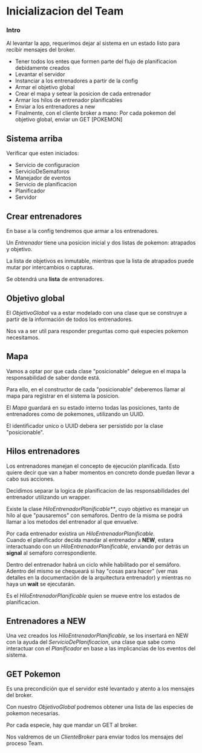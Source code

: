 # Inicializacion del Team

### Intro

Al levantar la app, requerimos dejar al sistema en un estado listo para recibir mensajes del broker.  

* Tener todos los entes que formen parte del flujo de planificacion debidamente creados
* Levantar el servidor
* Instanciar a los entrenadores a partir de la config
* Armar el objetivo global
* Crear el mapa y setear la posicion de cada entrenador
* Armar los hilos de entrenador planificables
* Enviar a los entrenadores a new
* Finalmente, con el cliente broker a mano: Por cada pokemon del objetivo global, enviar un GET \[POKEMON\]
    

## Sistema arriba

Verificar que esten iniciados:
   * Servicio de configuracion
   * ServicioDeSemaforos
   * Manejador de eventos
   * Servicio de planificacion
   * Planificador
   * Servidor
   
## Crear entrenadores

En base a la config tendremos que armar a los entrenadores.

Un _Entrenador_ tiene una posicion inicial y dos listas de pokemon: atrapados y objetivo.

La lista de objetivos es inmutable, mientras que la lista de atrapados puede mutar por intercambios o capturas.

Se obtendrá una **lista** de entrenadores.

## Objetivo global

El _ObjetivoGlobal_ va a estar modelado con una clase que se construye
a partir de la información de todos los entrenadores.

Nos va a ser util para responder preguntas como qué especies pokemon necesitamos.

## Mapa

Vamos a optar por que cada clase "posicionable" delegue en el mapa la responsabilidad de saber donde está.  

Para ello, en el constructor de cada "posicionable" deberemos llamar al mapa para registrar en el sistema la posicion.  

El _Mapa_ guardará en su estado interno todas las posiciones, tanto de entrenadores como de pokemones, utilizando un UUID.  

El identificador unico o UUID debera ser persistido por la clase "posicionable".

## Hilos entrenadores

Los entrenadores manejan el concepto de ejecución planificada. Esto quiere decir que van a haber momentos en concreto
donde puedan llevar a cabo sus acciones.  

Decidimos separar la logica de planificacion de las responsabilidades del entrenador utilizando un wrapper.  

Existe la clase _HiloEntrenadorPlanificable**_, cuyo objetivo es manejar un hilo al que "pausaremos" con semaforos.
Dentro de la misma se podrá llamar a los metodos del entrenador al que envuelve.

Por cada entrenador existira un _HiloEntrenadorPlanificable_.  
Cuando el planificador decida mandar al entrenador a **NEW**, estara interactuando con un _HiloEntrenadorPlanificable_, 
enviando por detrás un **signal** al semaforo correspondiente.  

Dentro del entrenador habrá un ciclo while habilitado por el semáforo. Adentro del mismo se chequeará si hay
"cosas para hacer" (ver mas detalles en la documentación de la arquitectura entrenador) y mientras no haya un **wait**
se ejecutarán.

Es el _HiloEntrenadorPlanificable_ quien se mueve entre los estados de planificacion.

## Entrenadores a NEW

Una vez creados los _HiloEntrenadorPlanificable_, se los insertará en NEW con la ayuda del _ServicioDePlanificacion_,
una clase que sabe como interactuar con el _Planificador_ en base a las implicancias de los eventos del sistema.


## GET Pokemon

Es una precondición que el servidor esté levantado y atento a los mensajes del broker.  

Con nuestro _ObjetivoGlobal_ podremos obtener una lista de las especies de pokemon necesarias.

Por cada especie, hay que mandar un GET al broker.  

Nos valdremos de un _ClienteBroker_ para enviar todos los mensajes del proceso Team.


